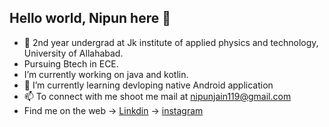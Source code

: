## Hello world, Nipun here 👋 
- 🔭 2nd year undergrad at Jk institute of applied physics and technology, University of Allahabad.
-  Pursuing Btech in ECE.
-  I’m currently working on java and kotlin.
- 🌱 I’m currently learning devloping native Android application
- 📫 To connect with me shoot me mail at nipunjain119@gmail.com
- Find me on the web ->  [Linkdin](https://www.linkedin.com/in/nipun-jain-49b0521b8/)
                     ->  [instagram](https://www.instagram.com/nipunjain.18/)
        
